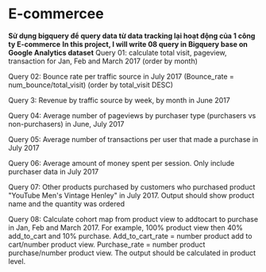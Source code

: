 # E-commercee
**Sử dụng bigquery để query data từ data tracking lại hoạt động của 1 công ty E-commerce**
**In this project, I will write 08 query in Bigquery base on Google Analytics dataset**
Query 01: calculate total visit, pageview, transaction for Jan, Feb and March 2017 (order by month)

Query 02: Bounce rate per traffic source in July 2017 (Bounce_rate = num_bounce/total_visit) (order by total_visit DESC)

Query 3: Revenue by traffic source by week, by month in June 2017

Query 04: Average number of pageviews by purchaser type (purchasers vs non-purchasers) in June, July 2017

Query 05: Average number of transactions per user that made a purchase in July 2017

Query 06: Average amount of money spent per session. Only include purchaser data in July 2017

Query 07: Other products purchased by customers who purchased product "YouTube Men's Vintage Henley" in July 2017. Output should show product name and the quantity was ordered

Query 08: Calculate cohort map from product view to addtocart to purchase in Jan, Feb and March 2017. For example, 100% product view then 40% add_to_cart and 10% purchase. Add_to_cart_rate = number product add to cart/number product view. Purchase_rate = number product purchase/number product view. The output should be calculated in product level.
